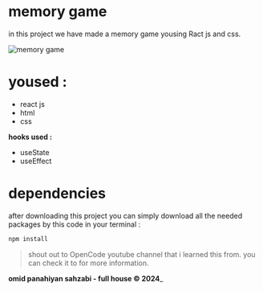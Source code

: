 # memory game
in this project we have made a memory game yousing Ract js and css.

![memory game](c:\Users\omidp\AppData\Local\Temp\poker-game-casiono-online-web-background-template-for-internet-illustration-free-vector.jpg)

# yoused :
- react js 
- html 
- css
 
 **hooks used :**
- useState
- useEffect

# dependencies
after downloading this project you can simply download all the needed packages by this code in
your terminal :
```cmd
npm install
```
> shout out to OpenCode youtube channel that i learned this from.
>you can check it to for more information.

__omid panahiyan sahzabi - full house &copy; 2024___
